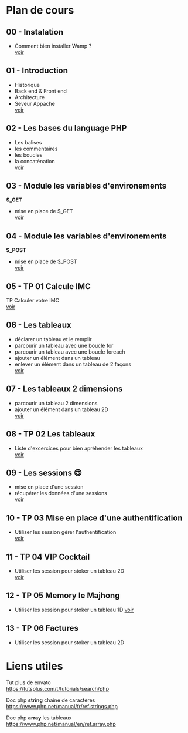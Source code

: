 # Plan de cours


## 00 - Instalation
- Comment bien installer Wamp ?  
[voir](https://github.com/seven-valley/formation-php-mai-2024/tree/main/00%20Installation%20Wamp)
## 01 - Introduction
- Historique  
- Back end & Front end  
- Architecture  
- Seveur Appache  
[voir](https://github.com/seven-valley/formation-php-mai-2024/blob/main/01%20PHP%208%20Introduction.pdf)  

## 02 - Les bases du language PHP
- Les balises  
- les commentaires  
- les boucles  
- la concaténation  
[voir](https://github.com/seven-valley/formation-php-mai-2024/blob/main/02%20PHP%208%20les%20bases%20du%20language.pdf)  

## 03 - Module les variables d'environements
**$_GET**  
- mise en place de $_GET   
[voir](https://github.com/seven-valley/formation-php-mai-2024/tree/main/03%20M%C3%A9thode%20GET)
## 04 - Module les variables d'environements
**$_POST**     
- mise en place de $_POST   
[voir](https://github.com/seven-valley/formation-php-mai-2024/tree/main/04%20M%C3%A9thode%20POST)
## 05 - TP 01 Calcule IMC
TP Calculer votre  IMC  
[voir](https://github.com/seven-valley/formation-php-mai-2024/tree/main/05%20TP%2001%20IMC)
## 06 - Les tableaux
- déclarer un tableau et le remplir
- parcourir un tableau avec une boucle for
- parcourir un tableau avec une boucle foreach
- ajouter un élément dans un tableau
- enlever un élément dans un tableau de 2 façons    
[voir](https://github.com/seven-valley/formation-php-mai-2024/tree/main/06%20Les%20tableaux)

## 07 - Les tableaux 2 dimensions
- parcourir un tableau 2 dimensions
- ajouter un élément dans un tableau 2D  
[voir](https://github.com/seven-valley/formation-php-mai-2024/tree/main/07%20Les%20tableaux%202D)
## 08 - TP 02 Les tableaux
- Liste d'excercices pour bien apréhender les tableaux  
[voir](https://github.com/seven-valley/formation-php-mai-2024/tree/main/08%20TP02%20excercices%20tableaux)
## 09 - Les sessions :heart_eyes: 
- mise en place d'une session
- récupérer les données d'une sessions  
[voir](https://github.com/seven-valley/formation-php-mai-2024/tree/main/09%20Les%20sessions)

## 10 - TP 03 Mise en place d'une authentification
- Utiliser les session gérer l'authentification  
[voir](https://github.com/seven-valley/formation-php-mai-2024/tree/main/10%20TP03%20Mise%20en%20place%20d'une%20authentification)

## 11 - TP 04 VIP Cocktail
- Utiliser les session pour stoker un tableau 2D  
[voir](https://github.com/seven-valley/formation-php-mai-2024/tree/main/11%20TP04%20VIP%20Cocktail)

## 12 - TP 05 Memory le Majhong
- Utiliser les session pour stoker un tableau 1D
[voir](https://github.com/seven-valley/formation-php-mai-2024/tree/main/12%20TP05%20Memory%20le%20Majhong)


## 13 - TP 06 Factures
- Utiliser les session pour stoker un tableau 2D



# Liens utiles

Tut plus de envato  
https://tutsplus.com/t/tutorials/search/php 

Doc php **string** chaine de caractères  
https://www.php.net/manual/fr/ref.strings.php  

Doc php **array** les tableaux  
https://www.php.net/manual/en/ref.array.php

